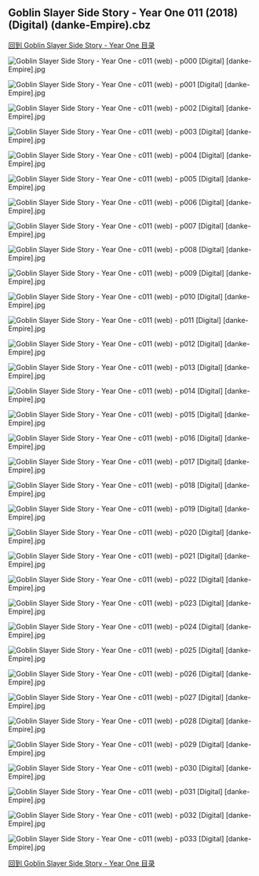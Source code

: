 ## Goblin Slayer Side Story - Year One 011 (2018) (Digital) (danke-Empire).cbz


[回到 Goblin Slayer Side Story - Year One 目录](https://github.com/alicewish/markdown/blob/master/series/Goblin-Slayer-Side-Story-Year-One.md)


![Goblin Slayer Side Story - Year One - c011 (web) - p000 [Digital] [danke-Empire].jpg](https://wx1.sinaimg.cn/large/6a9fdecaly1frph3hgngyj20p011i4km.jpg)

![Goblin Slayer Side Story - Year One - c011 (web) - p001 [Digital] [danke-Empire].jpg](https://wx1.sinaimg.cn/large/6a9fdecaly1frph3ln2mwj20p011idtq.jpg)

![Goblin Slayer Side Story - Year One - c011 (web) - p002 [Digital] [danke-Empire].jpg](https://wx1.sinaimg.cn/large/6a9fdecaly1frph3omb5oj20p011iamq.jpg)

![Goblin Slayer Side Story - Year One - c011 (web) - p003 [Digital] [danke-Empire].jpg](https://wx1.sinaimg.cn/large/6a9fdecaly1frph3t1ksuj20p011iqg7.jpg)

![Goblin Slayer Side Story - Year One - c011 (web) - p004 [Digital] [danke-Empire].jpg](https://wx1.sinaimg.cn/large/6a9fdecaly1frph3x3daqj20p011ik31.jpg)

![Goblin Slayer Side Story - Year One - c011 (web) - p005 [Digital] [danke-Empire].jpg](https://wx1.sinaimg.cn/large/6a9fdecaly1frph43ux8dj20p011inah.jpg)

![Goblin Slayer Side Story - Year One - c011 (web) - p006 [Digital] [danke-Empire].jpg](https://wx1.sinaimg.cn/large/6a9fdecaly1frph46awfwj20p011i7ft.jpg)

![Goblin Slayer Side Story - Year One - c011 (web) - p007 [Digital] [danke-Empire].jpg](https://wx1.sinaimg.cn/large/6a9fdecaly1frph4bhxc3j20p011in9r.jpg)

![Goblin Slayer Side Story - Year One - c011 (web) - p008 [Digital] [danke-Empire].jpg](https://wx1.sinaimg.cn/large/6a9fdecaly1frph4fgsk4j20p011i7hb.jpg)

![Goblin Slayer Side Story - Year One - c011 (web) - p009 [Digital] [danke-Empire].jpg](https://wx1.sinaimg.cn/large/6a9fdecaly1frph4mi0y0j20p011i4av.jpg)

![Goblin Slayer Side Story - Year One - c011 (web) - p010 [Digital] [danke-Empire].jpg](https://wx1.sinaimg.cn/large/6a9fdecaly1frph4rsf1pj20p011i7ge.jpg)

![Goblin Slayer Side Story - Year One - c011 (web) - p011 [Digital] [danke-Empire].jpg](https://wx1.sinaimg.cn/large/6a9fdecaly1frph4v4ww6j20p011i16l.jpg)

![Goblin Slayer Side Story - Year One - c011 (web) - p012 [Digital] [danke-Empire].jpg](https://wx1.sinaimg.cn/large/6a9fdecaly1frph4zly4tj20p011ianh.jpg)

![Goblin Slayer Side Story - Year One - c011 (web) - p013 [Digital] [danke-Empire].jpg](https://wx1.sinaimg.cn/large/6a9fdecaly1frph54ef7xj20p011i7gr.jpg)

![Goblin Slayer Side Story - Year One - c011 (web) - p014 [Digital] [danke-Empire].jpg](https://wx1.sinaimg.cn/large/6a9fdecaly1frph5ekr0qj20p011iakp.jpg)

![Goblin Slayer Side Story - Year One - c011 (web) - p015 [Digital] [danke-Empire].jpg](https://wx1.sinaimg.cn/large/6a9fdecaly1frph5i3a53j20p011ialq.jpg)

![Goblin Slayer Side Story - Year One - c011 (web) - p016 [Digital] [danke-Empire].jpg](https://wx1.sinaimg.cn/large/6a9fdecaly1frph5nn7kej20p011idvm.jpg)

![Goblin Slayer Side Story - Year One - c011 (web) - p017 [Digital] [danke-Empire].jpg](https://wx1.sinaimg.cn/large/6a9fdecaly1frph5r7363j20p011i155.jpg)

![Goblin Slayer Side Story - Year One - c011 (web) - p018 [Digital] [danke-Empire].jpg](https://wx1.sinaimg.cn/large/6a9fdecaly1frph5w1jzyj20p011iqdq.jpg)

![Goblin Slayer Side Story - Year One - c011 (web) - p019 [Digital] [danke-Empire].jpg](https://wx1.sinaimg.cn/large/6a9fdecaly1frph5yo4qcj20p011i7hv.jpg)

![Goblin Slayer Side Story - Year One - c011 (web) - p020 [Digital] [danke-Empire].jpg](https://wx1.sinaimg.cn/large/6a9fdecaly1frph626kffj20p011i7hq.jpg)

![Goblin Slayer Side Story - Year One - c011 (web) - p021 [Digital] [danke-Empire].jpg](https://wx1.sinaimg.cn/large/6a9fdecaly1frph66d1foj20p011iwsb.jpg)

![Goblin Slayer Side Story - Year One - c011 (web) - p022 [Digital] [danke-Empire].jpg](https://wx1.sinaimg.cn/large/6a9fdecaly1frph6a40d5j20p011inb5.jpg)

![Goblin Slayer Side Story - Year One - c011 (web) - p023 [Digital] [danke-Empire].jpg](https://wx1.sinaimg.cn/large/6a9fdecaly1frph6dnbg7j20p011iamj.jpg)

![Goblin Slayer Side Story - Year One - c011 (web) - p024 [Digital] [danke-Empire].jpg](https://wx1.sinaimg.cn/large/6a9fdecaly1frph6ggt7dj20p011iqh4.jpg)

![Goblin Slayer Side Story - Year One - c011 (web) - p025 [Digital] [danke-Empire].jpg](https://wx1.sinaimg.cn/large/6a9fdecaly1frph6j3x15j20p011ik5d.jpg)

![Goblin Slayer Side Story - Year One - c011 (web) - p026 [Digital] [danke-Empire].jpg](https://wx1.sinaimg.cn/large/6a9fdecaly1frph6m8xjjj20p011i7j9.jpg)

![Goblin Slayer Side Story - Year One - c011 (web) - p027 [Digital] [danke-Empire].jpg](https://wx1.sinaimg.cn/large/6a9fdecaly1frph6s7et1j20p011ik3l.jpg)

![Goblin Slayer Side Story - Year One - c011 (web) - p028 [Digital] [danke-Empire].jpg](https://wx1.sinaimg.cn/large/6a9fdecaly1frph6uky0gj20p011iqds.jpg)

![Goblin Slayer Side Story - Year One - c011 (web) - p029 [Digital] [danke-Empire].jpg](https://wx1.sinaimg.cn/large/6a9fdecaly1frph6xfjsgj20p011idqf.jpg)

![Goblin Slayer Side Story - Year One - c011 (web) - p030 [Digital] [danke-Empire].jpg](https://wx1.sinaimg.cn/large/6a9fdecaly1frph711jx5j20p011ik49.jpg)

![Goblin Slayer Side Story - Year One - c011 (web) - p031 [Digital] [danke-Empire].jpg](https://wx1.sinaimg.cn/large/6a9fdecaly1frph74jeopj20p011igyk.jpg)

![Goblin Slayer Side Story - Year One - c011 (web) - p032 [Digital] [danke-Empire].jpg](https://wx1.sinaimg.cn/large/6a9fdecaly1frph77gdo5j20p011i141.jpg)

![Goblin Slayer Side Story - Year One - c011 (web) - p033 [Digital] [danke-Empire].jpg](https://wx1.sinaimg.cn/large/6a9fdecaly1frph79ltlpj20p011igvc.jpg)

[回到 Goblin Slayer Side Story - Year One 目录](https://github.com/alicewish/markdown/blob/master/series/Goblin-Slayer-Side-Story-Year-One.md)

